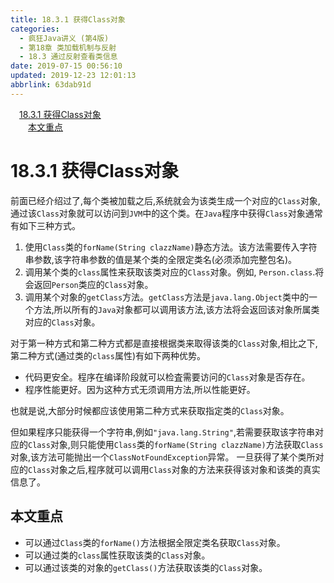 ```yaml
---
title: 18.3.1 获得Class对象
categories: 
  - 疯狂Java讲义 (第4版)
  - 第18章 类加载机制与反射
  - 18.3 通过反射查看类信息
date: 2019-07-15 00:56:10
updated: 2019-12-23 12:01:13
abbrlink: 63dab91d
---
```

<div id='my_toc'><a href="/JavaReadingNotes/63dab91d/#18-3-1-获得Class对象" class="header_1">18.3.1 获得Class对象</a>&nbsp;<br><a href="/JavaReadingNotes/63dab91d/#本文重点" class="header_2">本文重点</a>&nbsp;<br></div>
<style>.header_1{margin-left: 1em;}.header_2{margin-left: 2em;}.header_3{margin-left: 3em;}.header_4{margin-left: 4em;}.header_5{margin-left: 5em;}.header_6{margin-left: 6em;}</style>
<!--more-->
<script>if (navigator.platform.search('arm')==-1){document.getElementById('my_toc').style.display = 'none';}var e,p = document.getElementsByTagName('p');while (p.length>0) {e = p[0];e.parentElement.removeChild(e);}</script>

<!--end-->
# 18.3.1 获得Class对象 #
前面已经介绍过了,每个类被加载之后,系统就会为该类生成一个对应的`Class`对象,通过该`Class`对象就可以访问到`JVM`中的这个类。在`Java`程序中获得`Class`对象通常有如下三种方式。
1. 使用`Class`类的`forName(String clazzName)`静态方法。该方法需要传入字符串参数,该字符串参数的值是某个类的全限定类名(必须添加完整包名)。
2. 调用某个类的`class`属性来获取该类对应的`Class`对象。例如, `Person.class`.将会返回`Person`类应的`Class`对象。
3. 调用某个对象的`getClass`方法。`getClass`方法是`java.lang.Object`类中的一个方法,所以所有的`Java`对象都可以调用该方法,该方法将会返回该对象所属类对应的`Class`对象。

对于第一种方式和第二种方式都是直接根据类来取得该类的`Class`对象,相比之下,第二种方式(通过类的`class`属性)有如下两种优势。
- 代码更安全。程序在编译阶段就可以检査需要访问的`Class`对象是否存在。
- 程序性能更好。因为这种方式无须调用方法,所以性能更好。

也就是说,大部分时候都应该使用第二种方式来获取指定类的`Class`对象。

但如果程序只能获得一个字符串,例如`"java.lang.String"`,若需要获取该字符串对应的`Class`对象,则只能使用`Class`类的`forName(String clazzName)`方法获取`Class`对象,该方法可能抛出一个`ClassNotFoundException`异常。
一旦获得了某个类所对应的`Class`对象之后,程序就可以调用`Class`对象的方法来获得该对象和该类的真实信息了。

## 本文重点 ##
- 可以通过`Class`类的`forName()`方法根据全限定类名获取`Class`对象。
- 可以通过类的`class`属性获取该类的`Class`对象。
- 可以通过该类的对象的`getClass()`方法获取该类的`Class`对象。

